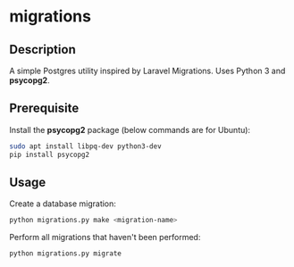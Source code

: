 # migrations

## Description

A simple Postgres utility inspired by Laravel Migrations. Uses Python 3 and **psycopg2**.

## Prerequisite

Install the **psycopg2** package (below commands are for Ubuntu):

```bash
sudo apt install libpq-dev python3-dev
pip install psycopg2
```

## Usage

Create a database migration:

```bash
python migrations.py make <migration-name>
```

Perform all migrations that haven't been performed:
```bash
python migrations.py migrate
```

